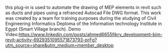 this plug-in is used to automate the drawing of MEP elements in revit such as ducts and pipes using a refranced Autocad File DWG format.
This work was created by a team for training purposes during the studying of Civil Engineering Informatics Deploma of the Information technology Institute in Egypt (Smart Village branch).
Demo Video:https://www.linkedin.com/posts/ahmed6655fikry_development-bim-revit-activity-6929351095571873793-prFg?utm_source=share&utm_medium=member_desktop
